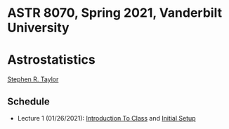 # ASTR 8070, Spring 2021, Vanderbilt University
# Astrostatistics

[Stephen R. Taylor](https://my.vanderbilt.edu/stephentaylor/) 

## Schedule

* Lecture 1 (01/26/2021): [Introduction To Class](lectures/Lecture_1a.ipynb) and [Initial Setup](lectures/Lecture_1b)
